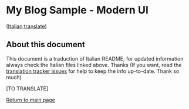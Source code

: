 # My Blog Sample - Modern UI
([Italian translate](README.md))

## About this document
This document is a traduction of Italian README, for updated information always check the Italian files linked above. Thanks
(If you want, read the [translation tracker issues](https://github.com/Magicianred/learn-by-doing/projects/2) for help to keep the info up-to-date. Thank so much)

[TO TRANSLATE]

[Return to main page](../README.md)  
